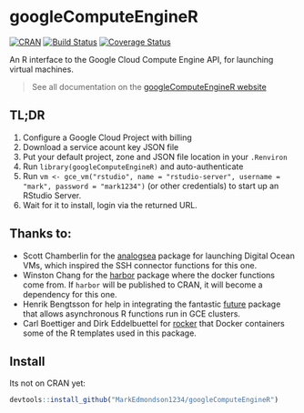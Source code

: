 # googleComputeEngineR

[![CRAN](http://www.r-pkg.org/badges/version/googleComputeEngineR)](http://cran.r-project.org/package=googleComputeEngineR)
[![Build Status](https://travis-ci.org/cloudyr/googleComputeEngineR.png?branch=master)](https://travis-ci.org/cloudyr/googleComputeEngineR)
[![Coverage Status](https://img.shields.io/codecov/c/github/cloudyr/googleComputeEngineR/master.svg)](https://codecov.io/github/cloudyr/googleComputeEngineR?branch=master)

An R interface to the Google Cloud Compute Engine API, for launching virtual machines.

> See all documentation on the [googleComputeEngineR website](https://cloudyr.github.io/googleComputeEngineR/)

## TL;DR

1. Configure a Google Cloud Project with billing
2. Download a service acount key JSON file
3. Put your default project, zone and JSON file location in your `.Renviron`
4. Run `library(googleComputeEngineR)` and auto-authenticate
5. Run `vm <- gce_vm("rstudio", name = "rstudio-server", username = "mark", password = "mark1234")` (or other credentials) to start up an RStudio Server.
6. Wait for it to install, login via the returned URL.

## Thanks to:

* Scott Chamberlin for the [analogsea](https://github.com/sckott/analogsea) package for launching Digital Ocean VMs, which inspired the SSH connector functions for this one.
* Winston Chang for the [harbor](https://github.com/wch/harbor/) package where the docker functions come from.  If `harbor` will be published to CRAN, it will become a dependency for this one.
* Henrik Bengtsson for help in integrating the fantastic [future](https://cran.r-project.org/web/packages/future/index.html) package that allows asynchronous R functions run in GCE clusters.
* Carl Boettiger and Dirk Eddelbuettel for [rocker](https://hub.docker.com/u/rocker/) that Docker containers some of the R templates used in this package. 

## Install

Its not on CRAN yet:

```r
devtools::install_github("MarkEdmondson1234/googleComputeEngineR")
```


